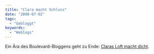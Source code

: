 ```yaml
---
title: "Clara macht Schluss"
date: "2008-07-02"
tags:
  - "Gebloggt"
keywords:
  - "Weblogs"
---
```


Ein Ära des Boulevard-Bloggens geht zu Ende: [Claras Loft macht dicht](http://blog.zeit.de/clara/2008/07/02/letzter-eintrag_363).
